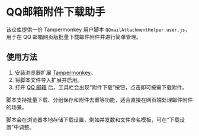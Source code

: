 # QQ邮箱附件下载助手

该仓库提供一份 Tampermonkey 用户脚本 `QQmailAttachmentHelper.user.js`，
用于在 QQ 邮箱网页版批量下载邮件附件并进行简单管理。

## 使用方法
1. 安装浏览器扩展 [Tampermonkey](https://tampermonkey.net/)。
2. 将脚本文件导入扩展并启用。
3. 打开 [QQ 邮箱](https://wx.mail.qq.com/) 后，工具栏会出现“附件下载”按钮，点击即可按需下载附件。

脚本支持批量下载、分组保存和附件去重等功能，适合直接在网页端处理邮件附件的场景。

脚本会在浏览器本地存储下载设置，例如并发数和文件命名模板，可在“下载设置”中调整。
